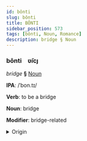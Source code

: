```yaml
---
id: bônti
slug: bônti
title: BÔNTI
sidebar_position: 573
tags: [bônti, Noun, Romance]
description: bridge § Noun
---
```


### bônti&emsp;<span kind="abugida">ʋ̃ıcȷ</span>

*bridge* **§** [Noun](../../tags/Noun)

**IPA**: /ˈbon.tɪ/

**Verb**: to be a bridge

**Noun**: bridge

**Modifier**: bridge-related

<details>
    <summary>Origin</summary>
    Galician ponte [ˈpɔntɪ]<br/>
    <em>Romance Language Family</em>
</details>